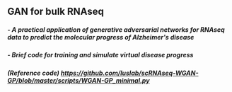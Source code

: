 ## GAN for bulk RNAseq

##### - A practical application of generative adversarial networks for RNAseq data to predict the molecular progress of Alzheimer's disease
##### - Brief code for training and simulate virtual disease progress

##### (Reference code) https://github.com/luslab/scRNAseq-WGAN-GP/blob/master/scripts/WGAN-GP_minimal.py
